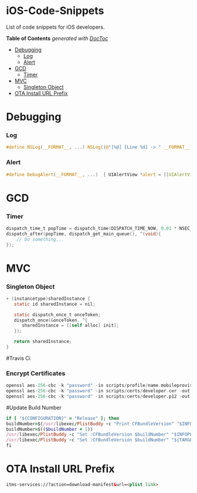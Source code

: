 # iOS-Code-Snippets

List of code snippets for iOS developers.

<!-- START doctoc generated TOC please keep comment here to allow auto update -->
<!-- DON'T EDIT THIS SECTION, INSTEAD RE-RUN doctoc TO UPDATE -->
**Table of Contents**  *generated with [DocToc](http://doctoc.herokuapp.com/)*

- [Debugging](#debugging)
    - [Log](#log)
    - [Alert](#alert)
- [GCD](#gcd)
    - [Timer](#timer)
- [MVC](#mvc)
    - [Singleton Object](#singleton-object)
- [OTA Install URL Prefix](#ota-install-url-prefix)

<!-- END doctoc generated TOC please keep comment here to allow auto update -->

# Debugging
### Log
```c
#define NSLog(__FORMAT__, ...) NSLog((@"[%@] [Line %d] -> " __FORMAT__), [[NSString stringWithUTF8String:__FILE__] lastPathComponent] , __LINE__, ##__VA_ARGS__)
```

### Alert
```c
#define DebugAlert(__FORMAT__, ...)  { UIAlertView *alert = [[UIAlertView alloc] initWithTitle:[NSString stringWithFormat:@"Debug Message"] message:[NSString stringWithFormat:@"[%@] \n [Line %d] \n" __FORMAT__, [[NSString stringWithUTF8String:__FILE__] lastPathComponent], __LINE__, ##__VA_ARGS__]  delegate:nil cancelButtonTitle:@"Dismiss" otherButtonTitles:nil]; dispatch_async(dispatch_get_main_queue(), ^{ [alert show]; }); }
```

# GCD
### Timer
~~~objectivec
dispatch_time_t popTime = dispatch_time(DISPATCH_TIME_NOW, 0.01 * NSEC_PER_SEC);
dispatch_after(popTime, dispatch_get_main_queue(), ^(void){
    // Do something...
});
~~~

# MVC

### Singleton Object
```objectivec
+ (instancetype)sharedInstance {
   static id sharedInstance = nil;

   static dispatch_once_t onceToken;
   dispatch_once(&onceToken, ^{
      sharedInstance = [[self alloc] init];
   });

   return sharedInstance;
}
```

#Travis Ci

### Encrypt Certificates
```c
openssl aes-256-cbc -k "password" -in scripts/profile/name.mobileprovision -out scripts/profile/name.mobileprovision.enc -a
openssl aes-256-cbc -k "password" -in scripts/certs/developer.cer -out scripts/certs/developer.cer.enc -a
openssl aes-256-cbc -k "password" -in scripts/certs/developer.p12 -out scripts/certs/developer.cer.p12 -a
```

#Update Build Number
```ruby
if [ "${CONFIGURATION}" = "Release" ]; then
buildNumber=$(/usr/libexec/PlistBuddy -c "Print CFBundleVersion" "$INFOPLIST_FILE")
buildNumber=$(($buildNumber + 1))
/usr/libexec/PlistBuddy -c "Set :CFBundleVersion $buildNumber" "$INFOPLIST_FILE"
/usr/libexec/PlistBuddy -c "Set :CFBundleVersion $buildNumber" "${TARGET_BUILD_DIR}/${INFOPLIST_PATH}"
fi
```

# OTA Install URL Prefix
```html
itms-services://?action=download-manifest&url=<plist link>
```
